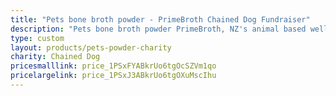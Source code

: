 ```yaml
---
title: "Pets bone broth powder - PrimeBroth Chained Dog Fundraiser"
description: "Pets bone broth powder PrimeBroth, NZ's animal based wellness drink for pets"
type: custom
layout: products/pets-powder-charity
charity: Chained Dog
pricesmalllink: price_1PSxFYABkrUo6tgOcSZVm1qo
pricelargelink: price_1PSxJ3ABkrUo6tgOXuMscIhu
---
```



